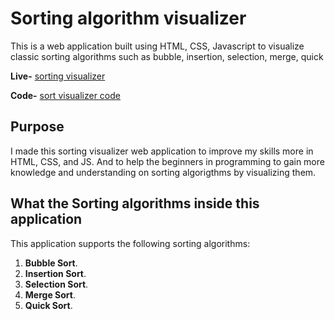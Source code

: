# Sorting algorithm visualizer

This is a web application built using HTML, CSS, Javascript to visualize classic sorting algorithms such as bubble, insertion, selection, merge, quick 

**Live-** [sorting visualizer](https://vicky6633.github.io/Sorting_visualizer/) 

**Code-** [sort visualizer code](https://github.com/Vicky6633)

## Purpose

I made this sorting visualizer web application to improve my skills more in
HTML, CSS, and JS. And to help the beginners in programming to gain more knowledge and understanding on sorting algorigthms by visualizing them.

## What the Sorting algorithms inside this application

This application supports the following sorting algorithms:

1. **Bubble Sort**.
2. **Insertion Sort**.
3. **Selection Sort**.
4. **Merge Sort**.
5. **Quick Sort**.
